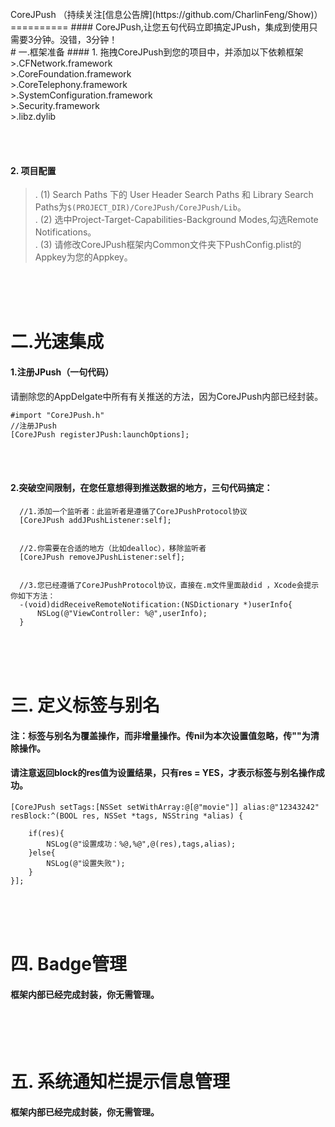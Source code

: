 
<br/>
CoreJPush （持续关注[信息公告牌](https://github.com/CharlinFeng/Show)）
==========
#### CoreJPush,让您五句代码立即搞定JPush，集成到使用只需要3分钟。没错，3分钟！

<br/>
# 一.框架准备
#### 1. 拖拽CoreJPush到您的项目中，并添加以下依赖框架
>.CFNetwork.framework<br/>
>.CoreFoundation.framework<br/>
>.CoreTelephony.framework<br/>
>.SystemConfiguration.framework<br/>
>.Security.framework<br/>
>.libz.dylib<br/>

<br/><br/>
#### 2. 项目配置
>. (1) Search Paths 下的 User Header Search Paths 和 Library Search Paths为`$(PROJECT_DIR)/CoreJPush/CoreJPush/Lib`。<br/>
>. (2) 选中Project-Target-Capabilities-Background Modes,勾选Remote Notifications。<br/>
>. (3) 请修改CoreJPush框架内Common文件夹下PushConfig.plist的Appkey为您的Appkey。<br/>

<br/><br/><br/>
# 二.光速集成

#### 1.注册JPush（一句代码）
请删除您的AppDelgate中所有有关推送的方法，因为CoreJPush内部已经封装。

    #import "CoreJPush.h"
    //注册JPush
    [CoreJPush registerJPush:launchOptions];
    
<br/><br/>
#### 2.突破空间限制，在您任意想得到推送数据的地方，三句代码搞定：

      //1.添加一个监听者：此监听者是遵循了CoreJPushProtocol协议
      [CoreJPush addJPushListener:self];
      
      
      //2.你需要在合适的地方（比如dealloc），移除监听者
      [CoreJPush removeJPushListener:self];
      
      
      //3.您已经遵循了CoreJPushProtocol协议，直接在.m文件里面敲did ，Xcode会提示你如下方法：
      -(void)didReceiveRemoteNotification:(NSDictionary *)userInfo{
          NSLog(@"ViewController: %@",userInfo);
      }


<br/><br/><br/>
# 三. 定义标签与别名
#### 注：标签与别名为覆盖操作，而非增量操作。传nil为本次设置值忽略，传""为清除操作。
#### 请注意返回block的res值为设置结果，只有res = YES，才表示标签与别名操作成功。

    [CoreJPush setTags:[NSSet setWithArray:@[@"movie"]] alias:@"12343242" resBlock:^(BOOL res, NSSet *tags, NSString *alias) {
        
        if(res){
            NSLog(@"设置成功：%@,%@",@(res),tags,alias);
        }else{
            NSLog(@"设置失败");
        }
    }];


<br/><br/><br/>
# 四. Badge管理
#### 框架内部已经完成封装，你无需管理。


<br/><br/><br/>
# 五. 系统通知栏提示信息管理
#### 框架内部已经完成封装，你无需管理。
